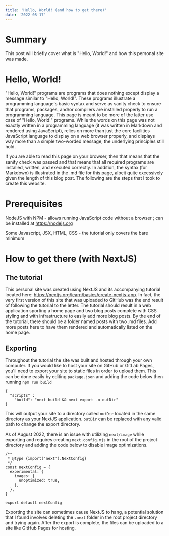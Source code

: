 ```yaml
---
title: 'Hello, World! (and how to get there)'
date: '2022-08-17'
---
```


# Summary

This post will briefly cover what is "Hello, World!" and how this personal site was made.

# Hello, World!

"Hello, World!" programs are programs that does nothing except display a message similar to "Hello, World!". These programs illustrate a programming language's basic syntax and serve as sanity check to ensure that programs, packages, and/or compilers are installed properly to run a programming language. This page is meant to be more of the latter use case of "Hello, World!" programs. While the words on this page was not exactly written in a programming language (it was written in Markdown and rendered using JavaScript), relies on more than just the core facilities JavaScript language to display on a web browser properly, and displays way more than a simple two-worded message, the underlying principles still hold. 

If you are able to read this page on your browser, then that means that the sanity check was passed and that means that all required programs are installed, written, and executed correctly. In addition, the syntax (for Markdown) is illustrated in the .md file for this page, albeit quite excessively given the length of this blog post. The following are the steps that I took to create this website.

# Prerequisites

NodeJS with NPM - allows running JavaScript code without a browser ; can be installed at <https://nodejs.org>

Some Javascript, JSX, HTML, CSS - the tutorial only covers the bare minimum 

# How to get there (with NextJS)

## The tutorial

This personal site was created using NextJS and its accompanying tutorial located here: <https://nextjs.org/learn/basics/create-nextjs-app>. In fact, the very first version of this site that was uploaded to GitHub was the end result of following the tutorial to the letter. The tutorial should result in a web application sporting a home page and two blog posts complete with CSS styling and with infrastructure to easily add more blog posts. By the end of the tutorial, there should be a folder named posts with two .md files. Add more posts here to have them rendered and automatically listed on the home page.

## Exporting

Throughout the tutorial the site was built and hosted through your own computer. If you would like to host your site on GitHub or GitLab Pages, you'll need to export your site to static files in order to upload them. This can be done easily by editing `package.json` and adding the code below then running `npm run build`

```
{
  "scripts" : 
    "build": "next build && next export -o outDir" 
}
```

This will output your site to a directory called `outDir` located in the same directory as your NextJS application. `outDir` can be replaced with any valid path to change the export directory.

As of August 2022, there is an issue with utilizing `next/image` while exporting and requires creating `next.config.mjs` in the root of the project directory and adding the code below to disable image optimizations. 

```
/**
 * @type {import('next').NextConfig}
 */
const nextConfig = {
  experimental: {
    images: {
      unoptimized: true,
    },
  },
}

export default nextConfig
```

Exporting the site can sometimes cause NextJS to hang, a potential solution that I found involves deleting the `.next` folder in the root project directory and trying again. After the export is complete, the files can be uploaded to a site like GitHub Pages for hosting.